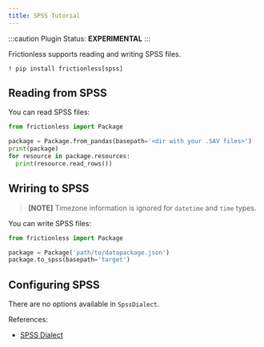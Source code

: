 ```yaml
---
title: SPSS Tutorial
---
```


:::caution Plugin
Status: **EXPERIMENTAL**
:::

Frictionless supports reading and writing SPSS files.

```shell
! pip install frictionless[spss]
```


## Reading from SPSS

You can read SPSS files:

```python
from frictionless import Package

package = Package.from_pandas(basepath='<dir with your .SAV files>')
print(package)
for resource in package.resources:
  print(resource.read_rows())
```


## Wriring to SPSS

> **[NOTE]** Timezone information is ignored for `datetime` and `time` types.

You can write SPSS files:

```python
from frictionless import Package

package = Package('path/to/datapackage.json')
package.to_spss(basepath='target')
```


## Configuring SPSS

There are no options available in `SpssDialect`.

References:
- [SPSS Dialect](https://frictionlessdata.io/tooling/python/dialects-reference/#spss)
